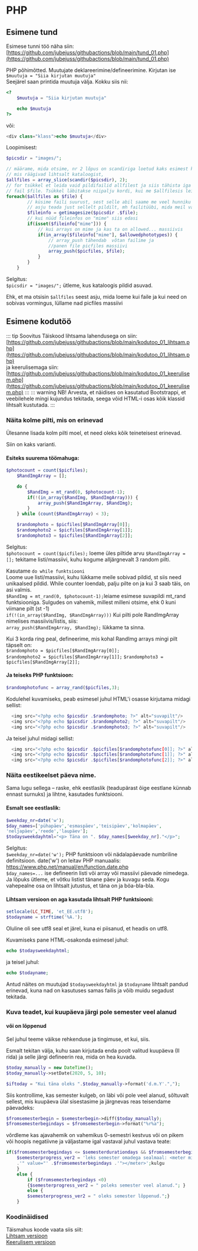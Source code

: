 # PHP

## Esimene tund

Esimese tunni töö näha siin: [https://github.com/jubejuss/githubactions/blob/main/tund_01.php](https://github.com/jubejuss/githubactions/blob/main/tund_01.php)

PHP põhimõtted.
Muutujate deklareerimine/defineerimine.
Kirjutan ise `$muutuja = "Siia kirjutan muutuja"`  
Seejärel saan printida muutuja välja. Kokku siis nii:

```php
<?
    $muutuja = "Siia kirjutan muutuja"

    echo $muutuja
?>
```

või:

```php
<div class="klass">echo $muutuja</div>
```

Loopimisest:

```php
$picsdir = "images/";

// määrame, mida otsime, nr 2 lõpus on scandiriga loetud kaks esimest kirjet,
// mis räägivad lihtsalt kataloogist,
$allfiles = array_slice(scandir($picsdir), 2);
// for tsükkel et leida vaid pildifailid allfilest ja siis tähista iga võetud
// fail $file. Tsükkel läbitakse niipalju kordi, kui me $allfilesis leidsime
foreach($allfiles as $file) {
        // küsime faili suurust, sest selle abil saame me veel hunniku
        // asju teada just sellelt pildilt, mh failitüübi, mida meil vaja ongi
		$fileinfo = getimagesize($picsdir .$file);
        // kui nüüd fileinfos on "mime" siis edasi
		if(isset($fileinfo["mime"])) {
            // kui arrays on mime ja kas ta on allowed... massiivis
			if(in_array($fileinfo["mime"], $allowedphototypes)) {
                // array_push tähendab  võtan failime ja
                //panen file picfiles massiivi
				array_push($picfiles, $file);
			}
		}
	}
```

Selgitus:  
`$picsdir = "images/";` ütleme, kus kataloogis pildid asuvad.

Ehk, et ma otsisin `$allfiles` seest asju, mida loeme kui faile ja kui need on sobivas vormingus, lüllame nad picfiles massiivi

## Esimene kodutöö

::: tip Soovitus
Täiskood lihtsama lahendusega on siin: [https://github.com/jubejuss/githubactions/blob/main/kodutoo_01_lihtsam.php](https://github.com/jubejuss/githubactions/blob/main/kodutoo_01_lihtsam.php)  
ja keerulisemaga siin: [https://github.com/jubejuss/githubactions/blob/main/kodutoo_01_keerulisem.php](https://github.com/jubejuss/githubactions/blob/main/kodutoo_01_keerulisem.php)
:::
::: warning NB!
Arvesta, et näidises on kasutatud Bootstrappi, et veebilehele mingi kujundus tekitada, seega võid HTML-i osas kõik klassid lihtsalt kustutada.
:::

### Näita kolme pilti, mis on erinevad

Ülesanne lisada kolm pilti moel, et need oleks kõik teineteisest erinevad.

Siin on kaks varianti.

#### Esiteks suurema töömahuga:

```php
$photocount = count($picfiles);
	$RandImgArray = [];

	do {
		$RandImg = mt_rand(0, $photocount-1);
		if(!(in_array($RandImg, $RandImgArray))) {
			array_push($RandImgArray, $RandImg);
		}
	} while (count($RandImgArray) < 3);

	$randomphoto = $picfiles[$RandImgArray[0]];
	$randomphoto2 = $picfiles[$RandImgArray[1]];
	$randomphoto3 = $picfiles[$RandImgArray[2]];
```

Selgitus:  
`$photocount = count($picfiles);` loeme üles piltide arvu
`$RandImgArray = [];` tekitame listi/massiivi, kuhu kogume alljärgnevalt 3 random pilti.

Kasutame `do while funktsiooni`  
Loome uue listi/massiivi, kuhu lükkame meile sobivad pildid, st siis need unikaalsed pildid. While counter loendab, palju pilte on ja kui 3 saab täis, on asi valmis.  
`$RandImg = mt_rand(0, $photocount-1);`leiame esimese suvapildi mt_rand funktsiooniga. Sulgudes on vahemik, millest milleni otsime, ehk 0 kuni viimane pilt (st -1)  
`if(!(in_array($RandImg, $RandImgArray)))` Kui pilti pole RandImgArray nimelises massiivis/listis, siis:  
`array_push($RandImgArray, $RandImg);` lükkame ta sinna.

Kui 3 korda ring peal, defineerime, mis kohal RandImg arrays mingi pilt täpselt on:  
`$randomphoto = $picfiles[$RandImgArray[0]];`  
`$randomphoto2 = $picfiles[$RandImgArray[1]];`
`$randomphoto3 = $picfiles[$RandImgArray[2]];`

#### Ja teiseks PHP funktsioon:

```php
$randomphotofunc = array_rand($picfiles,3);
```

Kodulehel kuvamiseks, peab esimesel juhul HTML'i osasse kirjutama midagi sellist:

```php
  <img src="<?php echo $picsdir .$randomphoto; ?>" alt="suvapilt"/>
  <img src="<?php echo $picsdir .$randomphoto2; ?>" alt="suvapilt"/>
  <img src="<?php echo $picsdir .$randomphoto3; ?>" alt="suvapilt"/>
```

Ja teisel juhul midagi sellist:

```php
  <img src="<?php echo $picsdir .$picfiles[$randomphotofunc[0]]; ?>" alt="suvapilt">
  <img src="<?php echo $picsdir .$picfiles[$randomphotofunc[1]]; ?>" alt="suvapilt">
  <img src="<?php echo $picsdir .$picfiles[$randomphotofunc[2]]; ?>" alt="suvapilt">
```

### Näita eestikeelset päeva nime.

Sama lugu sellega – raske, ehk eestlaslik (teadupärast õige eestlane künnab ennast surnuks) ja lihtne, kasutades funktsiooni.

#### Esmalt see eestlaslik:

```php
$weekday_nr=date('w');
$day_names=['pühapäev','esmaspäev','teisipäev','kolmapäev',
'neljapäev','reede','laupäev'];
$todaysweekdayhtml="<p> Täna on ". $day_names[$weekday_nr]."</p>";
```

Selgitus:  
`$weekday_nr=date('w');` PHP funktsioon või nädalapäevade numbriline definitsioon. date('w') on leitav PHP manuaalis: https://www.php.net/manual/en/function.date.php  
`$day_names=...` ise defineerin listi või array või massiivi päevade nimedega.  
Ja lõpuks ütleme, et võtku listist tänane päev ja kuvagu seda. Kogu vahepealne osa on lihtsalt jutustus, et täna on ja böa-bla-bla.

#### Lihtsam versioon on aga kasutada lihtsalt PHP funktsiooni:

```php
setlocale(LC_TIME, 'et_EE.utf8');
$todayname = strftime('%A.');
```

Oluline oli see utf8 seal et järel, kuna ei piisanud, et headis on utf8.

Kuvamiseks pane HTML-osakonda esimesel juhul:

```php
echo $todaysweekdayhtml;
```

ja teisel juhul:

```php
echo $todayname;
```

Antud näites on muutujad `$todaysweekdayhtml` ja `$todayname` lihtsalt pandud erinevad, kuna nad on kasutuses samas failis ja võib muidu segadust tekitada.

### Kuva teadet, kui kuupäeva järgi pole semester veel alanud

#### või on lõppenud

Sel juhul teeme väikse rehkenduse ja tingimuse, et kui, siis.

Esmalt tekitan välja, kuhu saan kirjutada enda poolt valitud kuupäeva (II rida) ja selle järgi defineerin rea, mida on hea kuvada.

```php
$today_manually = new DateTime();
$today_manually->setDate(2020, 5, 10);

$iftoday = "Kui täna oleks ".$today_manually->format('d.m.Y'.",");
```

Siis kontrollime, kas semester kulgeb, on läbi või pole veel alanud, sõltuvalt sellest, mis kuupäeva ülal sisestasime ja järgnevas reas teisendame päevadeks:

```php
$fromsemesterbegin = $semesterbegin->diff($today_manually);
$fromsemesterbegindays = $fromsemesterbegin->format("%r%a");
```

võrdleme kas ajavahemik on vahemikus 0-semestri kestvus või on pikem või hoopis negatiivne ja väljastame igal vastaval juhul vastava teate:

```php
if($fromsemesterbegindays <= $semesterdurationdays && $fromsemesterbegindays >=0) {
    $semesterprogress_ver2 = 'leks semester omadega sealmaal: <meter min="0" max="' .$semesterdurationdays
    .'" value="' .$fromsemesterbegindays .'"></meter>';kulgu
    }
    else {
        if ($fromsemesterbegindays <0)
        {$semesterprogress_ver2 = " poleks semester veel alanud."; }
        else {
        $semesterprogress_ver2 = " oleks semester lõppenud.";}
    }
```

### Koodinäidised

Täismahus koode vaata siis siit:  
[Lihtsam versioon](https://github.com/jubejuss/githubactions/blob/main/kodutoo_01_lihtsam.php)  
[Keerulisem versioon](https://github.com/jubejuss/githubactions/blob/main/kodutoo_01_keerulisem.php)

